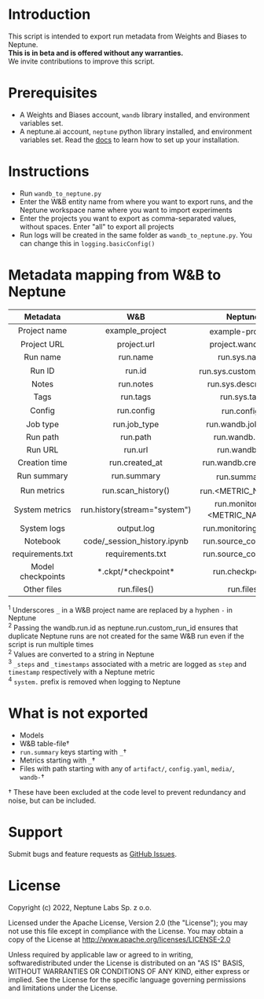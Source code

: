 # Introduction
This script is intended to export run metadata from Weights and Biases to Neptune.  
**This is in beta and is offered without any warranties.**  
We invite contributions to improve this script.

# Prerequisites
- A Weights and Biases account, `wandb` library installed, and environment variables set.
- A neptune.ai account, `neptune` python library installed, and environment variables set. Read the [docs](https://docs.neptune.ai/setup/installation/) to learn how to set up your installation.

# Instructions
- Run `wandb_to_neptune.py`
- Enter the W&B entity name from where you want to export runs, and the Neptune workspace name where you want to import experiments
- Enter the projects you want to export as comma-separated values, without spaces. Enter "all" to export all projects
- Run logs will be created in the same folder as `wandb_to_neptune.py`. You can change this in `logging.basicConfig()`

# Metadata mapping from W&B to Neptune

|     Metadata      |             W&B              |                 Neptune                  |
| :---------------: | :--------------------------: | :--------------------------------------: |
|   Project name    |       example_project        |       example-project<sup>1</sup>        |
|    Project URL    |         project.url          |            project.wandb_url             |
|     Run name      |           run.name           |               run.sys.name               |
|      Run ID       |            run.id            |    run.sys.custom_run_id<sup>2</sup>     |
|       Notes       |          run.notes           |           run.sys.description            |
|       Tags        |           run.tags           |               run.sys.tags               |
|      Config       |          run.config          |          run.config<sup>3</sup>          |
|     Job type      |         run.job_type         |            run.wandb.job_type            |
|     Run path      |           run.path           |              run.wandb.path              |
|      Run URL      |           run.url            |              run.wandb.url               |
|   Creation time   |        run.created_at        |           run.wandb.created_at           |
|    Run summary    |         run.summary          |         run.summary<sup>3</sup>          |
|    Run metrics    |      run.scan_history()      |      run.<METRIC_NAME><sup>4</sup>       |
|  System metrics   | run.history(stream="system") | run.monitoring.<METRIC_NAME><sup>5</sup> |
|    System logs    |          output.log          |          run.monitoring.stdout           |
|     Notebook      | code/_session_history.ipynb  |          run.source_code.files           |
| requirements.txt  |       requirements.txt       |          run.source_code.files           |
| Model checkpoints |    \*.ckpt/\*checkpoint\*    |             run.checkpoints              |
|    Other files    |         run.files()          |                run.files                 |

<sup>1</sup> Underscores `_` in a W&B project name are replaced by a hyphen `-` in Neptune  
<sup>2</sup> Passing the wandb.run.id as neptune.run.custom_run_id ensures that duplicate Neptune runs are not created for the same W&B run even if the script is run multiple times  
<sup>2</sup> Values are converted to a string in Neptune  
<sup>3</sup> `_steps` and `_timestamps` associated with a metric are logged as `step` and `timestamp` respectively with a Neptune metric  
<sup>4</sup> `system.` prefix is removed when logging to Neptune

# What is not exported
- Models
- W&B table-file†
- `run.summary` keys starting with `_`†
- Metrics starting with `_`†
- Files with path starting with any of `artifact/`, `config.yaml`, `media/`, `wandb-`†

† These have been excluded at the code level to prevent redundancy and noise, but can be included.

# Support
Submit bugs and feature requests as [GitHub Issues](https://github.com/neptune-ai/examples/issues).

# License

Copyright (c) 2022, Neptune Labs Sp. z o.o.

Licensed under the Apache License, Version 2.0 (the "License"); you may not use this file except in compliance with the License. You may obtain a copy of the License at http://www.apache.org/licenses/LICENSE-2.0

Unless required by applicable law or agreed to in writing, softwaredistributed under the License is distributed on an "AS IS" BASIS, WITHOUT WARRANTIES OR CONDITIONS OF ANY KIND, either express or implied.
See the License for the specific language governing permissions and limitations under the License.
